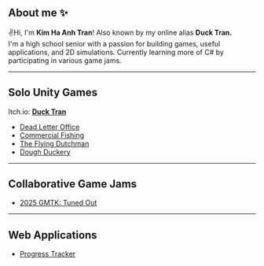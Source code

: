 ## About me ✨
✌️Hi, I'm **Kim Ha Anh Tran**! Also known by my online alias **Duck Tran.** <br>
I'm a high school senior with a passion for building games, useful applications, and 2D simulations. Currently learning more of C# by participating in various game jams.

---
## Solo Unity Games
Itch.io: [**Duck Tran**](https://ducktran.itch.io/)
- [Dead Letter Office](https://github.com/KimHaAnhTran/DeadLetterOffice_Day1)
- [Commercial Fishing](https://github.com/KimHaAnhTran/CommercialFishing)
- [The Flying Dutchman](https://github.com/KimHaAnhTran/TheFlyingDutchman)
- [Dough Duckery](https://github.com/KimHaAnhTran/DoughDuckery)
---
## Collaborative Game Jams
- [2025 GMTK: Tuned Out](https://github.com/KimHaAnhTran/TunedOut_2025GMTK/tree/master)
---
## Web Applications
- [Progress Tracker](https://github.com/KimHaAnhTran/ProgressTracker)


<!--
**KimHaAnhTran/KimHaAnhTran** is a ✨ _special_ ✨ repository because its `README.md` (this file) appears on your GitHub profile.

Here are some ideas to get you started:

- 🔭 I’m currently working on ...
- 🌱 I’m currently learning ...
- 👯 I’m looking to collaborate on ...
- 🤔 I’m looking for help with ...
- 💬 Ask me about ...
- 📫 How to reach me: ...
- 😄 Pronouns: ...
- ⚡ Fun fact: ...
-->
